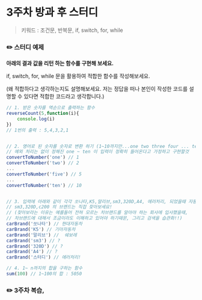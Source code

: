 # 3주차 방과 후 스터디

> 키워드 : 조건문, 반복문, if, switch, for, while

### ✏️ 스터디 예제

**아래의 결과 값을 리턴 하는 함수를 구현해 보세요.**

if, switch, for, while 문을 활용하여 적합한 함수를 작성해보세요.

(왜 적합하다고 생각하는지도 설명해보세요. 저는 정답을 떠나 본인이 작성한 코드를 설명할 수 있다면 적합한 코드라고 생각합니다.)

```javascript
// 1. 받은 숫자를 역순으로 출력하는 함수
reverseCount(5,function(i){
    console.log(i)
})
// 1번의 출력 : 5,4,3,2,1


// 2. 영어로 된 숫자를 숫자로 변환 하기 (1~10까지만...one two three four ... ten)
// 예외 처리는 없이 정해진 one ~ ten 이 입력이 정확히 들어온다고 가정하고 구현할것
convertToNumber('one') // 1
convertToNumber('two') // 2
...
convertToNumber('five') // 5
...
convertToNumber('ten') // 10


// 3. 입력에 아래와 같이 각각 쏘나타,K5,말리브,sm3,320D,A4, 에러처리, 되었을때 자동차 브랜드명을 출력
// sm3,320D,c200 의 브랜드는 직접 찾아보세요!
// (찾아보라는 이유는 예를들어 전혀 모르는 차브랜드를 알아야 하는 회사에 입사했을때,
// 차브랜드에 대해서 조금이라도 이해하고 있어야 하기때문, 그리고 검색을 습관화!!)
carBrand('쏘나타') // 현대자동차
carBrand('K5') // 기아자동차
carBrand('말리브') //  쉐보레
carBrand('sm3') // ?
carBrand('320D') // ?
carBrand('A4') // ?
carBrand('스터디') // 에러처리!

// 4. 1~ n까지의 합을 구하는 함수
sum(100) // 1~100의 합 : 5050

```

### ✏️ 3주차 복습,

